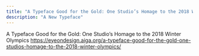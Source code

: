 ```yaml
---
title: "A Typeface Good for the Gold: One Studio’s Homage to the 2018 Winter Olympics"
description: "A New Typeface"
---
```


A Typeface Good for the Gold: One Studio’s Homage to the 2018 Winter Olympics
https://eyeondesign.aiga.org/a-typeface-good-for-the-gold-one-studios-homage-to-the-2018-winter-olympics/
